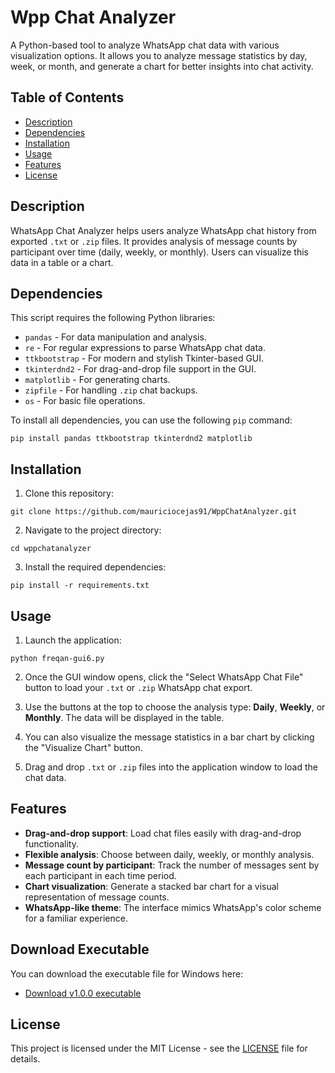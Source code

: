 # Wpp Chat Analyzer

A Python-based tool to analyze WhatsApp chat data with various visualization options. It allows you to analyze message statistics by day, week, or month, and generate a chart for better insights into chat activity.

## Table of Contents
- [Description](#description)
- [Dependencies](#dependencies)
- [Installation](#installation)
- [Usage](#usage)
- [Features](#features)
- [License](#license)

## Description
WhatsApp Chat Analyzer helps users analyze WhatsApp chat history from exported `.txt` or `.zip` files. It provides analysis of message counts by participant over time (daily, weekly, or monthly). Users can visualize this data in a table or a chart.

## Dependencies

This script requires the following Python libraries:

- `pandas` - For data manipulation and analysis.
- `re` - For regular expressions to parse WhatsApp chat data.
- `ttkbootstrap` - For modern and stylish Tkinter-based GUI.
- `tkinterdnd2` - For drag-and-drop file support in the GUI.
- `matplotlib` - For generating charts.
- `zipfile` - For handling `.zip` chat backups.
- `os` - For basic file operations.

To install all dependencies, you can use the following `pip` command:

`pip install pandas ttkbootstrap tkinterdnd2 matplotlib`

## Installation

1. Clone this repository:

`git clone https://github.com/mauriciocejas91/WppChatAnalyzer.git`

2. Navigate to the project directory:

`cd wppchatanalyzer`

3. Install the required dependencies:

`pip install -r requirements.txt`

## Usage

1. Launch the application:

`python freqan-gui6.py`

2. Once the GUI window opens, click the "Select WhatsApp Chat File" button to load your `.txt` or `.zip` WhatsApp chat export.

3. Use the buttons at the top to choose the analysis type: **Daily**, **Weekly**, or **Monthly**. The data will be displayed in the table.

4. You can also visualize the message statistics in a bar chart by clicking the "Visualize Chart" button.

5. Drag and drop `.txt` or `.zip` files into the application window to load the chat data.

## Features

- **Drag-and-drop support**: Load chat files easily with drag-and-drop functionality.
- **Flexible analysis**: Choose between daily, weekly, or monthly analysis.
- **Message count by participant**: Track the number of messages sent by each participant in each time period.
- **Chart visualization**: Generate a stacked bar chart for a visual representation of message counts.
- **WhatsApp-like theme**: The interface mimics WhatsApp's color scheme for a familiar experience.

## Download Executable

You can download the executable file for Windows here:

- [Download v1.0.0 executable](https://github.com/mauriciocejas91/Wppchatanalyzer/releases/download/v1.0.0/WAppChatAnalyzer.exe)


## License

This project is licensed under the MIT License - see the [LICENSE](LICENSE) file for details.
